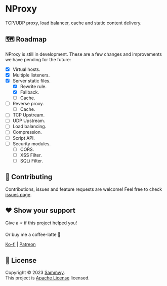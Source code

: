 # NProxy

TCP/UDP proxy, load balancer, cache and static content delivery.

## 🗺️ Roadmap

NProxy is still in development. These are a few changes and improvements we have pending for the future:

- [X] Virtual hosts.
- [X] Multiple listeners.
- [X] Server static files.
  - [X] Rewrite rule.
  - [X] Fallback.
  - [ ] Cache.
- [ ] Reverse proxy.
  - [ ] Cache.
- [ ] TCP Upstream.
- [ ] UDP Upstream.
- [ ] Load balancing.
- [ ] Compression.
- [ ] Script API.
- [ ] Security modules.
  - [ ] CORS.
  - [ ] XSS Filter.
  - [ ] SQLi Filter.

## 🤝 Contributing

Contributions, issues and feature requests are welcome!
Feel free to check [issues page](https://github.com/sammwyy/nproxy/issues).

## ❤️ Show your support

Give a ⭐️ if this project helped you!

Or buy me a coffee-latte 🙌

[Ko-fi](https://ko-fi.com/sammwy) | [Patreon](https://patreon.com/sammwy)

## 📝 License

Copyright © 2023 [Sammwy](https://github.com/sammwyy).  
This project is [Apache License](LICENSE) licensed.  

